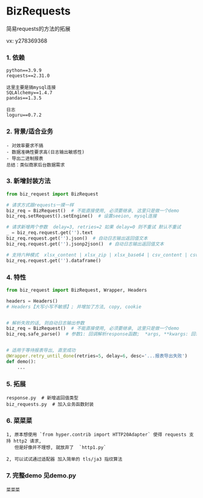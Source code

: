 # BizRequests

简易requests的方法的拓展

vx: y278369368

### 1. 依赖

```text
python==3.9.9
requests==2.31.0

这里主要是搞mysql连接
SQLAlchemy==1.4.7
pandas==1.3.5

日志
loguru==0.7.2
```

### 2. 背景/适合业务

```text
- 对效率要求不搞
- 数据准确性要求高(日志输出敏感性)
- 导出二进制报表
总结：类似商家后台数据需求
```

### 3. 新增封装方法

```python
from biz_request import BizRequest

# 请求方式跟requests一摸一样
biz_req = BizRequest()  # 不能直接使用, 必须要继承, 这里只是做一个demo
biz_req.setRequest().setEngine()  # 设置seeion, mysql连接

# 请求新增两个参数  delay=3, retries=2 如果 delay=0 则不重试 默认不重试
_ = biz_req.request.get('').text
biz_req.request.get('').json()  # 自动日志输出返回值文本
biz_req.request.get('').jsonp2json()  # 自动日志输出返回值文本

# 支持六种模式  xlsx_content | xlsx_zip | xlsx_base64 | csv_content | csv_zip | csv_base64
biz_req.request.get('').dataframe()
```

### 4. 特性

```python
from biz_request import BizRequest, Wrapper, Headers

headers = Headers()
# Headers【大写小写不敏感】; 并增加了方法, copy, cookie 


# 解析失败的话, 则自动日志输出参数
biz_req = BizRequest()  # 不能直接使用, 必须要继承, 这里只是做一个demo
biz_req.safe_parse()  # 参数1: 回调解析response函数;  *args, **kwargs: 回调函数参数 


# 适用于等待报表导出, 直至成功
@Wrapper.retry_until_done(retries=5, delay=6, desc='...报表导出失败')
def demo():
    ...
```

### 5. 拓展
```text
response.py  # 新增返回值类型
biz_requests.py  # 加入业务函数封装
```

### 6. 菜菜菜

```text
1, 原本想使用 `from hyper.contrib import HTTP20Adapter` 使得 requests 支持 http2 请求, 
   但是好像并不理想, 就放弃了  `http1.py`

2, 可以试试通过适配器 加入简单的 tls/ja3 指纹算法
```

### 7. 完整demo 见demo.py
```text
菜菜菜
```